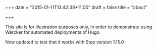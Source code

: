+++
date = "2015-01-11T13:42:38+11:00"
draft = false
title = "about"

+++

This site is for illustration purposes only, in order to demonstrate using Wercker for automated deployments of Hugo.

Now updated to test that it works with Step version 1.15.0
